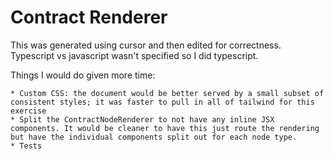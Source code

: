 # Contract Renderer

This was generated using cursor and then edited for correctness. Typescript vs javascript wasn't specified so I did typescript.

Things I would do given more time:

    * Custom CSS: the document would be better served by a small subset of consistent styles; it was faster to pull in all of tailwind for this exercise
    * Split the ContractNodeRenderer to not have any inline JSX components. It would be cleaner to have this just route the rendering but have the individual components split out for each node type.
    * Tests
